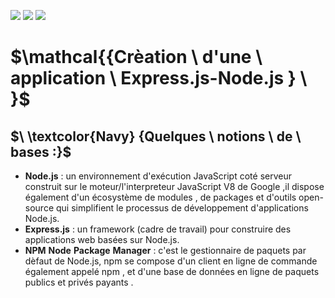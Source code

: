 ![](https://img.shields.io/badge/Node.js_16-blueviolet?style=for-the-badge)
![](https://img.shields.io/badge/Framework_Express.js_4-blueviolet?style=for-the-badge)
![](https://img.shields.io/badge/NPM_-_Node_Package_Manager-blue?style=for-the-badge)
# $\mathcal{{Crèation \ d'une \ application \ Express.js-Node.js } \ \}$
## $\  \textcolor{Navy} {Quelques \ notions \ de \ bases :}$

- __Node.js__ :  un environnement d'exécution JavaScript coté serveur construit sur le moteur/l'interpreteur JavaScript V8 de Google ,il dispose également d'un écosystème de modules , de packages et d'outils open-source qui simplifient le processus de développement d'applications Node.js.
- __Express.js__ : un framework (cadre de travail) pour construire des applications web basées sur Node.js.
- __NPM__ __Node__ __Package__ __Manager__ : c'est le gestionnaire de paquets par dèfaut de Node.js, npm se compose d'un client en ligne de commande également appelé npm , et d'une base de données en ligne de paquets publics et privés payants .

